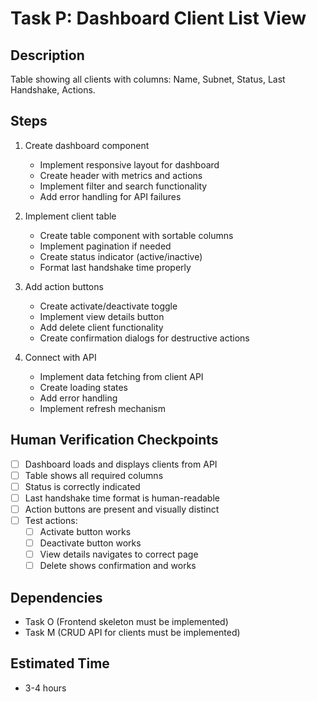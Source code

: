 # Task P: Dashboard Client List View

## Description
Table showing all clients with columns: Name, Subnet, Status, Last Handshake, Actions.

## Steps
1. Create dashboard component
   - Implement responsive layout for dashboard
   - Create header with metrics and actions
   - Implement filter and search functionality
   - Add error handling for API failures

2. Implement client table
   - Create table component with sortable columns
   - Implement pagination if needed
   - Create status indicator (active/inactive)
   - Format last handshake time properly

3. Add action buttons
   - Create activate/deactivate toggle
   - Implement view details button
   - Add delete client functionality
   - Create confirmation dialogs for destructive actions

4. Connect with API
   - Implement data fetching from client API
   - Create loading states
   - Add error handling
   - Implement refresh mechanism

## Human Verification Checkpoints
- [ ] Dashboard loads and displays clients from API
- [ ] Table shows all required columns
- [ ] Status is correctly indicated
- [ ] Last handshake time format is human-readable
- [ ] Action buttons are present and visually distinct
- [ ] Test actions:
  - [ ] Activate button works
  - [ ] Deactivate button works
  - [ ] View details navigates to correct page
  - [ ] Delete shows confirmation and works

## Dependencies
- Task O (Frontend skeleton must be implemented)
- Task M (CRUD API for clients must be implemented)

## Estimated Time
- 3-4 hours 